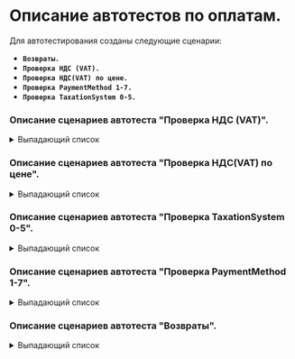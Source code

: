 # Описание автотестов по оплатам.

Для автотестирования созданы следующие сценарии:

-   **`Возвраты.`**
-   **`Проверка НДС (VAT).`**
-   **`Проверка НДС(VAT) по цене.`**
-   **`Проверка PaymentMethod 1-7.`**
-   **`Проверка TaxationSystem 0-5.`**

### Описание сценариев автотеста "Проверка НДС (VAT)".
<details><summary>Выпадающий список</summary>

-   **Сценарий: 01. Первоначальная настройка**

Еще до настроек у нас в блоке переменных запонимаются следующие значения:

-   VATRate_Услуга_2 =	"20"
-   VATAmount_Услуга_2 = "116.67"
-   СтавкаНДС_Услуга_2 = 20"
-   СуммаНДС_Услуга_2 = "116,67"

Удаляются все переменные. Через регистр сведений "ПрименениеСистемНалогообложения" удаляются все строки что в нем есть. Удаляются все объекты без контроля ссылок в справочнике Ставки НДС(за исключение предопределенных, их этот шаг удалить не может). После удаления ставок НДС создаются новые через экспортный сценарий.

После создания новых ставок НДС переходится в справочник "Организации" и выбирается текущая строка, после открытия организации в ней в полях налогообалежния для товара, аванса, услуги выставляется общая система налооблажения и ставка НДС "Без НДС". Также создается еще одно поле, но уже со своей группой и со своими настройка СНО = Общая, НДС = 20%.

После настройки организации создаются следующие объекты: Клиент, мастер, услуга салона красоты 1 и 2. Во второй услуге выставляется своя группа налогооблажения.

-   **Сценарий: 02. В чеке "VATRate=none"**

Происходит проверка прошлого сценария на ошибки, если ошибки были, то весь фича файл останавливает своё выполнение. Потом заходится в организацию и в ней еще раз выбирает для всех позиций ставка НДС "Без НДС".

Запускается экспортный сценарий "Я проверяю xml реализации НДС (VAT)". В нем создается продажа в которой потом генерируются переменные для проверка XML чека и для проверки текстового чека.

Запускается потом другой экспортный сценарий "Я проверяю xml возврата реализации НДС (VAT)". Создается возврат по продаже, также генерируются переменные для провки чека XML и текстового.

Запускается потом экспортный сценарий "Я проверяю xml с приорететом номенклатуры реализации НДС (VAT)". Где уже делаетс продажа второй услуги салона красоты, где находится своя группа налогооблажения.

-   **Сценарий: 03. В чеке "VATRate=0"**
-   **Сценарий: 04. В чеке "VATRate=5"**
-   **Сценарий: 05. В чеке "VATRate=7"**
-   **Сценарий: 06. В чеке "VATRate=10"**
-   **Сценарий: 07. В чеке "VATRate=18"**
-   **Сценарий: 08. В чеке "VATRate=20"**

Эти сценарии работают на аналогии с тем, что описан выше, сначала идет запись переменных, затем смена ставки НДС в организации, а потом проверка чеков с помощью трех экспортный сценариев.

-   **Сценарий: 09. Очистка поля СтавкаНДС в Организации**

Открывается организация, в ней удаляется отдельная группа налогображения и везде выставляется ставка НДС "Без НДС".

</details>

### Описание сценариев автотеста "Проверка НДС(VAT) по цене".

<details><summary>Выпадающий список</summary>

-   **Сценарий: 01. Первоначальная настройка**
-   **Сценарий: 02. В чеке "VATRate=none"**
-   **Сценарий: 03. В чеке "VATRate=0"**
-   **Сценарий: 04. В чеке "VATRate=5"**
-   **Сценарий: 05. В чеке "VATRate=7"**
-   **Сценарий: 06. В чеке "VATRate=10"**
-   **Сценарий: 07. В чеке "VATRate=18"**
-   **Сценарий: 08. В чеке "VATRate=20"**
-   **Сценарий: 09. Возврат к исходному состоянию**

По своей сути, все эти сценарии реализованы точно также, как прошлый фича файл, за исключением того, как проверяются все эти ставки НДС.

А проверяются они с помощью других экспортный сценариев, таких как: Я проверяю xml реализации НДС (VAT) по цене, Я проверяю xml возврата реализации НДС (VAT) по цене.

</details>

### Описание сценариев автотеста "Проверка TaxationSystem 0-5".

<details><summary>Выпадающий список</summary>

-   **Сценарий: 01. Первоначальная настройка**

Удаляются все переменные. Создается мастер, пакет услуг, клиент и случайное число.

Из регистра сведений "ПрименениеСистемНалогообложения" удаляются все записи по СНО. Удаляются также все ставки НДС из справочника "Ставки НДС" и создаются новые.

В организации выставляются для товаров, услуг и авансов СНО - Общая, НДС - Без НДС и добавляется отдельная группа налогоблажения. И эта группа добавляется в созданный пакет услуг.

-   **Сценарий: 02. СистемаНалогообложенияДляУслуг - Общая - 0**
-   **Сценарий: 03. СистемаНалогообложенияДляУслуг - Упрощенная доход - 1**
-   **Сценарий: 04. СистемаНалогообложенияДляУслуг - Упрощенная доход минус расход - 2**
-   **Сценарий: 05. СистемаНалогообложенияДляУслуг - Единый налог на вмененный доход - 3**
-   **Сценарий: 06. СистемаНалогообложенияДляУслуг - Единый сельскохозяйственный налог - 4**
-   **Сценарий: 08. СистемаНалогообложенияДляУслуг - Патентная система налогообложения - 5**

В каждом сценарии создается визит, оплачивается и проверяется его XML в зависимости от того какая СНО в сценарии была настроена для проверки. Потом делается проверка через возврат.

-   **Сценарий: 09. Возврат в исходное состояние**

В организации выставляются для товаров, услуг и авансов СНО - Общая, НДС - Без НДС и удаляется отдельная группа налогоблажения.

</details>

### Описание сценариев автотеста "Проверка PaymentMethod 1-7".

<details><summary>Выпадающий список</summary>

-   **Сценарий: 01. Первоначальная настройка**

Устанавливается константа "НеКонтролироватьЗанятостьМастера". Создается клиент, мастер, услуга, случайное число.

Очищается регистр сведений "ПрименениеСистемНалогообложения". Удаляются все ставки НДС и создаются собственные. В организации для товаров, услуг и авансов выставляется СНО - Общая, НДС - Без НДС.

-   **Сценарий: 02. Проверка PaymentMethod 3**

Создается документа Курс и по нему делают взнос Аванса. Затем проверяется XML чек

-   **Сценарий: 03. Проверка PaymentMethod 4**

Создается документ Визит и оплачивается. Затем прооверяется XML чек.

-   **Сценарий: 04. Проверка PaymentMethod 5**

Создается документ Визит и частично оплачивается.

-   **Сценарий: 05. Проверка PaymentMethod 7**

Открывается навиг.ссылка визита из сценария 04 и оплачивается по этому визиту задолженность, и проверяется XML.

</details>

### Описание сценариев автотеста "Возвраты".

<details><summary>Выпадающий список</summary>

-   **Сценарий: 01. Первоначальная настройка**

Удаляются все переменные. Создаются клиент, мастер, услуга. Удаляются все ставки НДС и создаются новые. В организации настраивается налогооблажение для товаров, услуг и авансов СНО - Общая, НДС - Без НДС.

-   **Сценарий: 02. OperationType-2 (полный возврат)**

Создается продажа, оплачивается и по ней делается возврат, после возврата проверяется XML чек.

-   **Сценарий: 03. OperationType-2 (частичный возврат номенклатуры)**

Создается продажа, оплачивается и по ней делается частичный возврат, после возврата проверяется XML чек.

-   **Сценарий: 04. OperationType-2 (последовательный возврат номенклатуры)**

Создается возврат на оставшиеся кол-во номенклатуры по прошлой продаже(первый раз вернули 0.3, сейчас возвращаем 0.7).

-   **Сценарий: 05. OperationType-2 (частичный возврат средств)**

Создается продажа и оплачивается. Затем делается возврат на неполную сумму и проверяется чек XML.

-   **Сценарий: 06. OperationType-2 (Отмена ошибочной оплаты)**


Создается продажа и оплачивается. Затем делается отмена ошибочной оплаты и проверяется чек XML.

</details>








